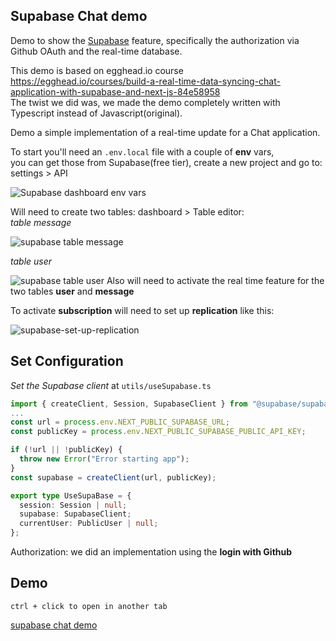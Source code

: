## Supabase Chat demo

Demo to show the [Supabase](https://supabase.com/) feature, specifically the authorization via Github OAuth and the real-time database.

This demo is based on egghead.io course https://egghead.io/courses/build-a-real-time-data-syncing-chat-application-with-supabase-and-next-js-84e58958  
The twist we did was, we made the demo completely written with Typescript instead of Javascript(original).

Demo a simple implementation of a real-time update for a Chat application.

To start you'll need an `.env.local` file with a couple of **env** vars,  
you can get those from Supabase(free tier), create a new project and go to:  
settings > API

![Supabase dashboard env vars](https://icons-images.s3.us-east-2.amazonaws.com/supabase_env_vars.png)

Will need to create two tables: dashboard > Table editor:  
_table message_

![supabase table message](https://icons-images.s3.us-east-2.amazonaws.com/supabase-table-message.png)

_table user_

![supabase table user](https://icons-images.s3.us-east-2.amazonaws.com/supabase-table-user.png)
Also will need to activate the real time feature for the two tables **user** and **message**

To activate **subscription** will need to set up **replication** like this:

![supabase-set-up-replication](https://icons-images.s3.us-east-2.amazonaws.com/setup-real-time_tables_2022-05-02-+09-17.gif)

## Set Configuration

_Set the Supabase client_ at `utils/useSupabase.ts`

```ts
import { createClient, Session, SupabaseClient } from "@supabase/supabase-js";
...
const url = process.env.NEXT_PUBLIC_SUPABASE_URL;
const publicKey = process.env.NEXT_PUBLIC_SUPABASE_PUBLIC_API_KEY;

if (!url || !publicKey) {
  throw new Error("Error starting app");
}
const supabase = createClient(url, publicKey);

export type UseSupaBase = {
  session: Session | null;
  supabase: SupabaseClient;
  currentUser: PublicUser | null;
};

```

Authorization: we did an implementation using the **login with Github**

## Demo

`ctrl + click to open in another tab`

[supabase chat demo](https://icons-images.s3.us-east-2.amazonaws.com/demo-supabase.mov)
